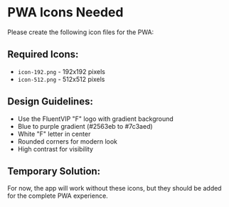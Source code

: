 # PWA Icons Needed

Please create the following icon files for the PWA:

## Required Icons:
- `icon-192.png` - 192x192 pixels
- `icon-512.png` - 512x512 pixels

## Design Guidelines:
- Use the FluentVIP "F" logo with gradient background
- Blue to purple gradient (#2563eb to #7c3aed)
- White "F" letter in center
- Rounded corners for modern look
- High contrast for visibility

## Temporary Solution:
For now, the app will work without these icons, but they should be added for the complete PWA experience.